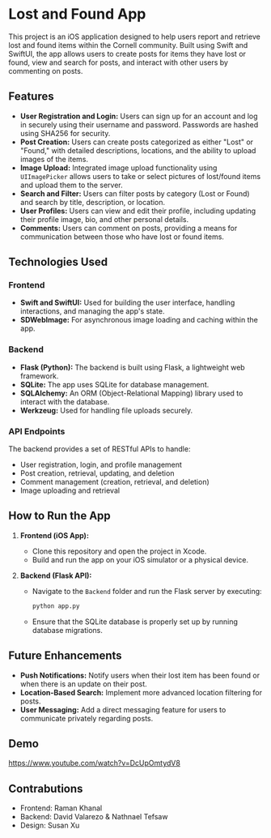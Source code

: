 # Lost and Found App

This project is an iOS application designed to help users report and retrieve lost and found items within the Cornell community. Built using Swift and SwiftUI, the app allows users to create posts for items they have lost or found, view and search for posts, and interact with other users by commenting on posts.

## Features

- **User Registration and Login:** Users can sign up for an account and log in securely using their username and password. Passwords are hashed using SHA256 for security.
- **Post Creation:** Users can create posts categorized as either "Lost" or "Found," with detailed descriptions, locations, and the ability to upload images of the items.
- **Image Upload:** Integrated image upload functionality using `UIImagePicker` allows users to take or select pictures of lost/found items and upload them to the server.
- **Search and Filter:** Users can filter posts by category (Lost or Found) and search by title, description, or location.
- **User Profiles:** Users can view and edit their profile, including updating their profile image, bio, and other personal details.
- **Comments:** Users can comment on posts, providing a means for communication between those who have lost or found items.

## Technologies Used

### Frontend
- **Swift and SwiftUI:** Used for building the user interface, handling interactions, and managing the app's state.
- **SDWebImage:** For asynchronous image loading and caching within the app.

### Backend
- **Flask (Python):** The backend is built using Flask, a lightweight web framework.
- **SQLite:** The app uses SQLite for database management.
- **SQLAlchemy:** An ORM (Object-Relational Mapping) library used to interact with the database.
- **Werkzeug:** Used for handling file uploads securely.
  
### API Endpoints
The backend provides a set of RESTful APIs to handle:
- User registration, login, and profile management
- Post creation, retrieval, updating, and deletion
- Comment management (creation, retrieval, and deletion)
- Image uploading and retrieval

## How to Run the App

1. **Frontend (iOS App):**
   - Clone this repository and open the project in Xcode.
   - Build and run the app on your iOS simulator or a physical device.

2. **Backend (Flask API):**
   - Navigate to the `Backend` folder and run the Flask server by executing:
     ```bash
     python app.py
     ```
   - Ensure that the SQLite database is properly set up by running database migrations.

## Future Enhancements

- **Push Notifications:** Notify users when their lost item has been found or when there is an update on their post.
- **Location-Based Search:** Implement more advanced location filtering for posts.
- **User Messaging:** Add a direct messaging feature for users to communicate privately regarding posts.

## Demo
https://www.youtube.com/watch?v=DcUpOmtydV8

## Contrabutions
- Frontend: Raman Khanal
- Backend: David Valarezo & Nathnael Tefsaw
- Design: Susan Xu
